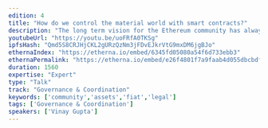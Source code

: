 ```yaml
---
edition: 4
title: "How do we control the material world with smart contracts?"
description: "The long term vision for the Ethereum community has always been that car rentals, high finance and Cryptokitties would all co-exist on the same blockchain. However, some assets (like Cryptokitties) are purely digital whereas others are purely material (your house) and automatically subject to fiat regulation. How are we to manage fiat property using crypto tools? Vinay will present the results of several years of research in the practical legal technicalities of controlling fiat property from Ethereum smart contracts, with examples from a variety of real world use cases."
youtubeUrl: "https://youtu.be/uoFRfA0TKSg"
ipfsHash: "Qmd5S8CRJHjCKL2gURzQzNm3jFDvEJkrVtG9mxDM6jgBJo"
ethernaIndex: "https://etherna.io/embed/6345fd05080a54f6d733ebb3"
ethernaPermalink: "https://etherna.io/embed/e26f4801f7a9faab4d055dbcbdf126134b6cdc1400ec093889f7f3691193c389"
duration: 1560
expertise: "Expert"
type: "Talk"
track: "Governance & Coordination"
keywords: ['community','assets','fiat','legal']
tags: ['Governance & Coordination']
speakers: ['Vinay Gupta']
---
```

